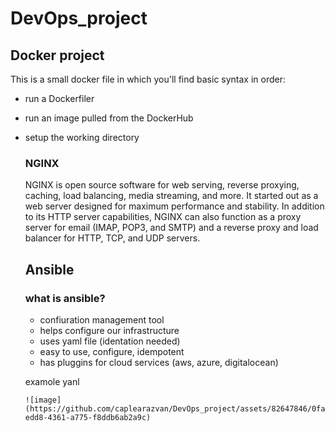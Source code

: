 # DevOps_project


## Docker project

This is a small docker file in which you'll find basic syntax in order:
* run a Dockerfiler
* run an image pulled from the DockerHub
* setup the working directory

  ### NGINX
  NGINX is open source software for web serving, reverse proxying, caching, load balancing, media streaming, and more. It started out as a web server designed for maximum performance and stability. In addition to its HTTP server capabilities, NGINX can also function as a proxy server for email (IMAP, POP3, and SMTP) and a reverse proxy and load balancer for HTTP, TCP, and UDP servers.


  ## Ansible
  ### what is ansible?
  * confiuration management tool
  * helps configure our infrastructure
  * uses yaml file (identation needed)
  * easy to use, configure, idempotent
  * has pluggins for cloud services (aws, azure, digitalocean)


  examole yanl
  
      ![image](https://github.com/caplearazvan/DevOps_project/assets/82647846/0fa97a94-edd8-4361-a775-f8ddb6ab2a9c)
